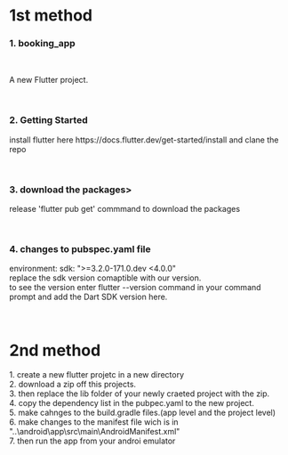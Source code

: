<h1>1st method</h1>
<h3>1. booking_app</h3>
<br>
<p>A new Flutter project.</p>
<br>
<h3>2. Getting Started</h3>
<p>install flutter here https://docs.flutter.dev/get-started/install and clane the repo</p>
<br>
<h3>3. download the packages></h3>
<p>release 'flutter pub get' commmand to download the packages</p>
<br>
<h3>4. changes to pubspec.yaml file</h3>
<p>  environment:
  sdk: ">=3.2.0-171.0.dev <4.0.0"
     <br>
  replace the sdk version comaptible with our version. 
     <br>
  to see the version enter flutter --version command in your command prompt and add the Dart SDK version here.</p>
<br>
<h1>2nd method</h1>
<p>
1. create a new flutter projetc in a new directory
   <br>
2. download a zip off this projects.
   <br>
3. then replace the lib folder of your newly craeted project with the zip.
   <br>
4. copy the dependency list in the pubpec.yaml to the new project.
   <br>
5. make cahnges to the build.gradle files.(app level and the project level)
   <br>
6. make changes to the manifest file wich is in "..\android\app\src\main\AndroidManifest.xml"
   <br>
7. then run the app from your androi emulator
   <br>
</p>



   








 
